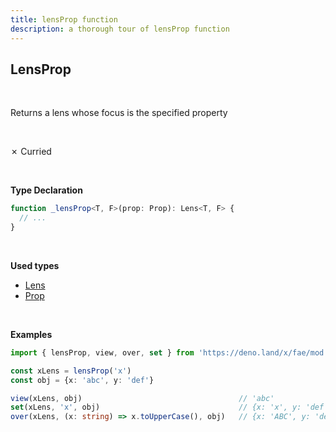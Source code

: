 ```yaml
---
title: lensProp function
description: a thorough tour of lensProp function
---
```


## LensProp
<br>

Returns a lens whose focus is the specified property

<br>

&cross; Curried

<br>

**Type Declaration**
```typescript
function _lensProp<T, F>(prop: Prop): Lens<T, F> {
  // ...
}
```
<br>

**Used types**
* [Lens](/types/Lens)
* [Prop](/types/Prop)

<br>

**Examples**
```typescript
import { lensProp, view, over, set } from 'https://deno.land/x/fae/mod.ts'

const xLens = lensProp('x')
const obj = {x: 'abc', y: 'def'}

view(xLens, obj)                                   // 'abc'
set(xLens, 'x', obj)                               // {x: 'x', y: 'def'}
over(xLens, (x: string) => x.toUpperCase(), obj)   // {x: 'ABC', y: 'def'}
```

